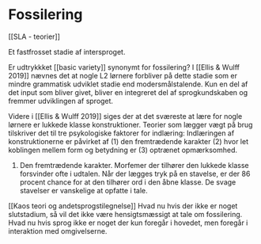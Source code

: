# Fossilering

[[SLA - teorier]]

Et fastfrosset stadie af intersproget.

Er udtrykkket [[basic variety]] synonymt for fossilering? I [[Ellis & Wulff 2019]] nævnes det at nogle L2 lørnere forbliver på dette stadie som er mindre grammatisk udviklet stadie end modersmålstalende. Kun en del af det input som bliver givet, bliver en integreret del af sprogkundskaben og fremmer udviklingen af sproget. 

Videre i [[Ellis & Wulff 2019]] siges der at det sværeste at lære for nogle lørnere er lukkede klasse konstruktioner. Teorier som lægger vægt på brug tilskriver det til tre psykologiske faktorer for indlæring: Indlæringen af konstruktionerne er påvirket af (1) den fremtrædende karakter (2) hvor let koblingen mellem form og betydning er (3) optrænet opmærksomhed.

1. Den fremtrædende karakter. Morfemer der tilhører den lukkede klasse forsvinder ofte i udtalen. Når der lægges tryk på en stavelse, er der 86 procent chance for at den tilhører ord i den åbne klasse. De svage stavelser er vanskelige at opfatte i tale.


[[Kaos teori og andetsprogstilegnelse]]
Hvad nu hvis der ikke er noget slutstadium, så vil det ikke være hensigtsmæssigt at tale om fossilering. Hvad nu hvis sprog ikke er noget der kun foregår i hovedet, men foregår i interaktion med omgivelserne.



